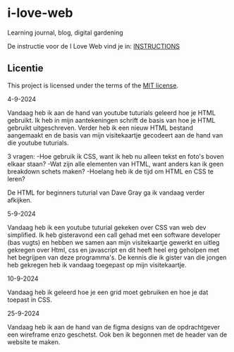 # i-love-web

Learning journal, blog, digital gardening

De instructie voor de I Love Web vind je in: [INSTRUCTIONS](https://github.com/fdnd-task/i-love-web/blob/main/docs/INSTRUCTIONS.md)


## Licentie

This project is licensed under the terms of the [MIT license](./LICENSE).

4-9-2024

Vandaag heb ik aan de hand van youtube tuturials geleerd hoe je HTML gebruikt. Ik heb in mijn aantekeningen schrift de basis van hoe je HTML gebruikt uitgeschreven. Verder heb ik een nieuw HTML bestand aangemaakt en de basis van mijn visitekaartje gecodeert aan de hand van die youtube tuturials.

3 vragen:
-Hoe gebruik ik CSS, want ik heb nu alleen tekst en foto's boven elkaar staan?
-Wat zijn alle elementen van HTML, want anders kan ik geen breakdown schets maken?
-Hoelang heb ik de tijd om HTML en CSS te leren?

De HTML for beginners tuturial van Dave Gray ga ik vandaag verder afkijken.


5-9-2024

Vandaag heb ik een youtube tuturial gekeken over CSS van web dev simplified.
Ik heb gisteravond een call gehad met een software developer (bas vugts) en hebben we samen aan mijn visitekaartje gewerkt en uitleg gekregen over Html, css en javascript en dit heeft heel erg geholpen met het begrijpen van deze programma's.
De kennis die ik gister van die jongen heb gekregen heb ik vandaag toegepast op mijn visitekaartje.

10-9-2024

Vandaag heb ik geleerd hoe je een grid moet gebruiken en hoe je dat toepast in CSS.

25-9-2024

Vandaag heb ik aan de hand van de figma designs van de opdrachtgever een wireframe enzo geschetst. Ook ben ik begonnen met de header van de website te maken. 

